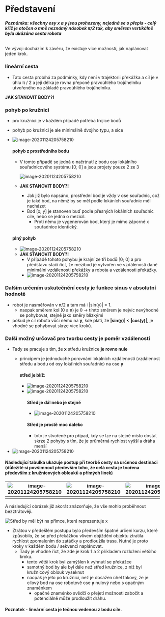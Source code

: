 # Představení

<h6><b> Poznámka: všechny osy x a y jsou prohozeny, nejedná se o přepis - celý kříž je otočen o mně neznámý násobek π/2 tak, aby směrem vertikálně byla ukázána cesta robota</b> </h6>

Ve vývoji docházím k závěru, že existuje více možností, jak naplánovat jeden krok.

### lineární cesta

- Tato cesta probíhá za podmínky, kdy není v trajektorii překážka a cíl je v úhlu π / 2 a její délka je rovna přeponě pravoúhlého trojúhelníku utvořeného na základě pravoúhlého trojúhelníku.

**JAK STANOVIT BODY?!**

### pohyb po kružnici

- pro kružnici je v každém případě potřeba trojice bodů

- pohyb po kružnici je ale minimálně dvojího typu, a sice

- <img src="./kruznice_2.svg" alt="image-20201124205758210" style="zoom:100%; margin-left:0%; background-color: #fff1; border-radius: 5%;" />

  #### pohyb z prostředního bodu

   - V tomto případě se jedná o načrtnutí z bodu osy lokálního souřadnicového systému [0; 0]
      a jsou projety pouze 2 ze 3
      
      <img src="./kruznice_1.svg" alt="image-20201124205758210" style="zoom:120 %; background-color: #fff1; border-radius: 5%;" />
      
  - **JAK STANOVIT BODY?!**

    - Jak již bylo napsáno, prostřední bod je vždy v ose souřadnic, což je také bod, na němž by se měl podle lokáních souřadnic měl nacházet
    - Bod [x; y] je stanoven buď podle přesných lokálních souřadnic cíle, nebo se jedná o mezicíl.
      - Proti němu je vygenerován bod, který je mimo záporné x souřadnice identický.

  #### plný pohyb

  - <img src="./kruznice_3.svg" alt="image-20201124205758210" style="zoom:120 %; background-color: #fff1; border-radius: 5%;" />
  - **JAK STANOVIT BODY?!**
    - V případě tohoto pohybu je krajní ze tří bodů [0; 0] a pro představu stačí říct, že mezibod je vytvořen ve vzdálenosti dané minimální vzdálenosti překážky a robota a vzdálenosti překážky.
    - <img src="./kruznice_4.svg" alt="image-20201124205758210" style="zoom:120 %; background-color: #fff1; border-radius: 5%;" />

### Dalším určením uskutečnění cesty je funkce sinus v absolutní hodnotě

- robot je nasměřován v π/2 a tam má i |sin(y)| = 1.
  - naopak směrem kol (0 a π) je 0 → tímto směrem je nejvíc nevýhodné se pohybovat, stejně jako směry blízkými
- pokud je cíl robota vůči němu na **y**, kde platí, že **|sin(y)| < |cos(y)|**, je vhodné se pohybovat skrze více kroků.

### Další možný určovač pro tvorbu cesty je poměr vzdáleností 

- Tady se pracuje s tím, že **x** středu kružnice **je rovno nule**

  - principem je jednoduché porovnání lokálních vzdáleností (vzdálenost středu a bodu od osy lokálních souřadnic) na ose **y**

    #### střed je blíž:

    - <img src="./kruznice_5.svg" alt="image-20201124205758210" style="zoom:100 %; background-color: #fff1; border-radius: 5%;" />

    - <img src="./kruznice_6.svg" alt="image-20201124205758210" style="zoom:100 %; background-color: #fff1; border-radius: 5%;" />

      #### Střed je dál nebo je stejně

      - <img src="./kruznice_7.svg" alt="image-20201124205758210" style="zoom:100 %; background-color: #fff1; border-radius: 5%;" />

      #### Střed je prostě moc daleko

      - toto je stvořené pro případ, kdy se lze na stejné místo dostat skrze 2 pohyby s tím, že je průměrná rychlost vyšší a dráha menší
- <img src="./kruznice_10.svg" alt="image-20201124205758210" style="zoom:110 %; background-color: #fff1; border-radius: 5%;" />

#### Následující tabulka ukazuje postup při tvorbě cesty na určenou destinaci (důležité si povšimnout především toho, že celá cesta je tvořena především z kružnicových oblouků a přímých linek)

| <img src="./kruznice_12.svg" alt="image-20201124205758210" style="zoom:70 %; background-color: #fff1; border-radius: 5%;" /> | <img src="./kruznice_13.svg" alt="image-20201124205758210" style="zoom:70 %; background-color: #fff1; border-radius: 5%;" /> | <img src="./kruznice_14.svg" alt="image-20201124205758210" style="zoom:70 %; background-color: #fff1; border-radius: 5%;" /> | <img src="./kruznice_15.svg" alt="image-20201124205758210" style="zoom:70 %; background-color: #fff1; border-radius: 5%;" /> |
| ------------------------------------------------------------ | ------------------------------------------------------------ | ------------------------------------------------------------ | ------------------------------------------------------------ |
|                                                              |

A následující obrázek již akorát znázorňuje, že vše mohlo proběhnout bezztrátověji.

<img src="./kruznice_16.svg" alt="Střed by měl být na přímce, která reprezentuje x" style="zoom:100%; background-color: #fff1; border-radius: 5 %; background-color: #fff1; border-radius: 5%;" />

- Ztrátou v předešlém postupu bylo především špatné určení kurzu, které způsobilo, že se před překážkou vlivem objíždění objektu ztratila rychlost zpomalením do zatáčky a prodloužila trasa. Nutné je proto kroky v každém bodu / sekvenci naplánovat.
  - Tady je vhodné říct, že zde je krok 1 a 2 příkladem rozložení většího kroku.
    - tento větší krok byl zamýšlen k vyhnutí se překážce
    - samotný bod by ale byl dále než střed kružnice, z níž byl kružnicový oblouk vyseknut
    - naopak je jeto po kružnici, než je dosažen úhel takový, že je cílový bod na ose robotově ose **y** nulový nebo s opačným znaménkem
      - opačné znaménko svědčí o přejetí možnosti zabočit a potenciálně může prodloužit dráhu.

#### Poznatek - lineární cesta je tečnou vedenou z bodu cíle.

